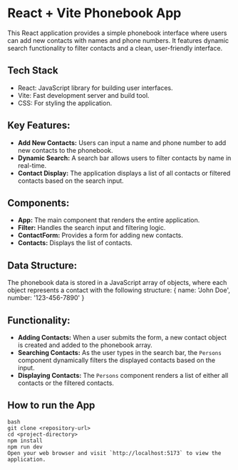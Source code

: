 # React + Vite Phonebook App

This React application provides a simple phonebook interface where users can add new contacts with names and phone numbers. It features dynamic search functionality to filter contacts and a clean, user-friendly interface.

## Tech Stack

- React: JavaScript library for building user interfaces.
- Vite: Fast development server and build tool.
- CSS: For styling the application.

## Key Features:

- **Add New Contacts:** Users can input a name and phone number to add new contacts to the phonebook.
- **Dynamic Search:** A search bar allows users to filter contacts by name in real-time.
- **Contact Display:** The application displays a list of all contacts or filtered contacts based on the search input.

## Components:

- **App:** The main component that renders the entire application.
- **Filter:** Handles the search input and filtering logic.
- **ContactForm:** Provides a form for adding new contacts.
- **Contacts:** Displays the list of contacts.

## Data Structure:

The phonebook data is stored in a JavaScript array of objects, where each object represents a contact with the following structure:
{ name: 'John Doe', number: '123-456-7890' }

## Functionality:

- **Adding Contacts:** When a user submits the form, a new contact object is created and added to the phonebook array.
- **Searching Contacts:** As the user types in the search bar, the `Persons` component dynamically filters the displayed contacts based on the input.
- **Displaying Contacts:** The `Persons` component renders a list of either all contacts or the filtered contacts.

## How to run the App
```
bash
git clone <repository-url>
cd <project-directory>
npm install
npm run dev
Open your web browser and visit `http://localhost:5173` to view the application.

```